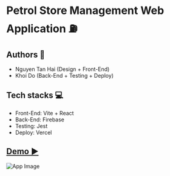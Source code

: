 # Petrol Store Management Web Application ⛽

## Authors 👷
- Nguyen Tan Hai (Design + Front-End)
- Khoi Do (Back-End + Testing + Deploy)

## Tech stacks 💻
- Front-End: Vite + React
- Back-End: Firebase
- Testing: Jest
- Deploy: Vercel

## [Demo ▶️](https://youtu.be/rAtj6H6lkM4)
![App Image](https://i.ibb.co/tzTtxRf/Screenshot-1.png)
